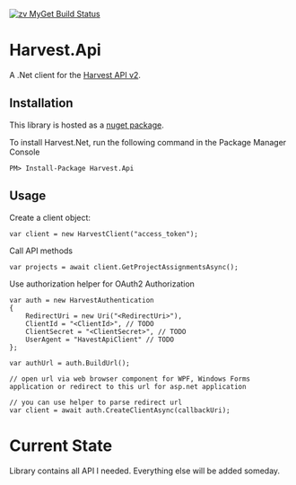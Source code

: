 [![zv MyGet Build Status](https://www.myget.org/BuildSource/Badge/zv?identifier=3b4888a9-f4db-434e-baac-7b3518d0f7af)](https://www.myget.org/Package/Details/zv?packageType=nuget&packageId=Harvest.Api)

# Harvest.Api

A .Net client for the [Harvest API v2][0].

Installation
------------

This library is hosted as a [nuget package][1].

To install Harvest.Net, run the following command in the Package Manager Console

    PM> Install-Package Harvest.Api
    
Usage
-----
Create a client object:

    var client = new HarvestClient("access_token");

Call API methods

    var projects = await client.GetProjectAssignmentsAsync();
    
Use authorization helper for OAuth2 Authorization
    
    var auth = new HarvestAuthentication
    {
        RedirectUri = new Uri("<RedirectUri>"),
        ClientId = "<ClientId>", // TODO
        ClientSecret = "<ClientSecret>", // TODO
        UserAgent = "HavestApiClient" // TODO
    };
    
    var authUrl = auth.BuildUrl();
    
    // open url via web browser component for WPF, Windows Forms application or redirect to this url for asp.net application

    // you can use helper to parse redirect url 
    var client = await auth.CreateClientAsync(callbackUri);
    
# Current State

Library contains all API I needed. Everything else will be added someday.

[0]:https://help.getharvest.com/api-v2/
[1]:https://www.nuget.org/packages/Harvest.Api/
